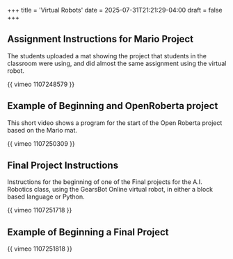+++
title = 'Virtual Robots'
date = 2025-07-31T21:21:29-04:00
draft = false
+++


## Assignment Instructions for Mario Project
The students uploaded a mat showing the project that students in the classroom were using, and did almost the same assignment using the virtual robot.

{{ vimeo 1107248579 }}

## Example of Beginning and OpenRoberta project

This short video shows  a program for the start of the Open Roberta project based on the Mario mat.

{{ vimeo 1107250309 }}

## Final Project Instructions

Instructions for the beginning of one of the Final projects for the A.I. Robotics class, using the GearsBot Online virtual robot, in either a block based language or Python.

{{ vimeo 1107251718 }}

## Example of Beginning a Final Project

{{ vimeo 1107251818 }}
